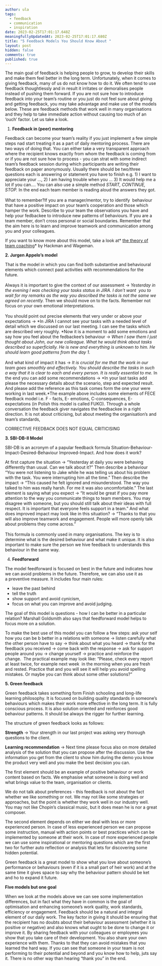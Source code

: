 ```yaml
---
author: ula
tags:
  - feedback
  - communication
  - inspiration
date: 2023-02-25T17:01:17.648Z
meaningfullyUpdatedAt: 2023-02-25T17:01:17.680Z
title: "5 Feedback Models You Should Know About "
layout: post
hidden: false
comments: true
published: true
---
```

The main goal of feedback is helping people to grow, to develop their skills and make them feel better in the long term. Unfortunately, when it comes to giving feedback, many of us do not know how to do it. We often tend to use feedback thoughtlessly and in result it irritates or demoralises people instead of pushing them forward. If you are not sure how to introduce feedback into your team’s routine or you just do not feel sure about giving and getting feedback, you may take advantage and make use of the models below. These are feedback methods that work well in many organisations and they help to take immediate action without causing too much of an ‘ouch’ factor. Let us take a look.

1. **Feedback in (peer) mentoring** 



Feedback can become your team’s reality if you just implement a few simple steps nad start treating it as a part of daily mentoring process. There are two ways of doing that. You can either take a very transparent approach where the recipient knows exactly from whom the feedback is coming from or if you are not sure how to process - you can strat with some indirect team’s feedback session during which participants are writing their feedback on paper anonymously. Usually there should be two/three questions each is answering or statement you have to finish e.g. 1) I want to appreciate your …, 2) I am having trouble when you … 3) It would help me a lot if you can…. You can also use a simple method *START, CONTINUE, STOP.* In the end each team member is reading aloud the answers they got.\
\
What to remember?If you are a manager/mentor, try to identify  behaviour that have a positive impact on your team’s cooperation and those which hamper the work. Describe to your team the observations you have and help your fedbackee to introduce new patterns of behaviours. If you are a team member, don’t cross personal or social boundaries. Remember that the aim here is to learn and improve teamwork and communication among you and your colleagues. 



If you want to know more about this model, take a look at* [the theory of team coaching](https://www.researchgate.net/publication/253963423_A_Theory_of_Team_Coaching)* by Hackman and Wageman. 



**2. Jurgen Appelo’s model** 



That is the model in which you can find both substantive and behavioural elements which connect past activities with recommendations for the future.\
\
Always it is important to give the context of our assessment → *Yesterday in the evening I was checking your tasks status in JIRA. I don’t want  you to wait for my remarks as the way you described the tasks is not the same we agreed on recently.* Then we should move on to the facts. Remember not focus on your own emotional interpretations.\
\
You should point out precise elements that very under or above your expectations → *In JIRA I cannot see your tasks with a needed level of detail which we discussed on our last meeting. I can see the tasks which are described very roughly. *Now it is a moment to add some emotions and say how you feel about the fedbackee’s behaviour → *When I saw them I just thought about John, our new colleague. What he would think about tasks described so superficially. He is new and everything is unknown to him. He should learn good patterns from the day 1.* \
\
And what kind of impact it has → *It is crucial for me that the work in our team goes smoothly and effectively. You should describe the tasks in such a way that it is clear to each and every person. It is really essential to me.* In the end you can add some recommendations → *In your last tasks add please the necessary details about the scenario, step and expected result. And please add the reference as this task comes form the one your were working in last week.*The example above includes some elements of FECE feedback model i.e. F - facts, E- emotions, C-consequences, E- expectations (in Polish this model is called FUKO). Through a whole conversation the feedback giver navigates the feedbackee in a right direction. It is not about criticising, but about meeting the organisation’s and team’s standards, 



CORRECTIVE FEEDBACK DOES NOT EQUAL CRITICISING 





**3. SBI-DB-II Model**  



SBI-DB is an acronym of a papular feedback formula Situation-Behaviour-Impact-Desired-Behaviour Improved-Impact. And how does it work? 



At first capture the situation → “Yesterday at daily you were behaving differently than usual. Can we talk about it?” Then describe a behaviour “You were not listening to Jake while he was telling us about his problem with the task. You were interrupting him all the time.” Then describe the impact → “This caused he felt ignored and misunderstood. The way you talked to him was really harsh. For me it was also uncomfortable.” The last element is saying what you expect → “It would be great if you pay more attention to the way you communicate things to team members. You may disagree with someone, but you should still talk about their ideas with full respect. It is important that everyone feels support in a team.” And what does improved impact may look like in this situation? → “Thanks to that you will also improve teamwork and engagement. People will more openly talk about problems they come across.”\
\
This formula is commonly used in many organisations. The key is to determine what is the desired behaviour and what make it unique. It is also important to make sure the person we hive feedback to understands this behaviour in the same way.  



4. **Feedforward**



The model feedforward is focused on best in the future and indicates how we can avoid problems in the future. Therefore, we can also use it as a preventive measure. It includes four main rules: 



* leave the past behind
* tell the truth
* show support and avoid cynicism,
* focus on what you can improve and avoid judging. 



The goal of this model is questions - how I can be better in a particular relation? Marshall Goldsmith also says that feedforward model helps to focus more on a solution. 



To make the best use of this model you can follow a few steps: ask your self how you can be b better in a relations with someone → listen carefully what the other person have to say → think about what you heard → thank for the feedback you received → come back with the response → ask for support people around you → change yourself → practice and reinforce the change.  The practical example may look like: “Please, check every report at least twice, for example next week  in the morning when you are fresh and rested. Practice that and you will see it will help you avoid spelling mistakes. Or maybe you can think about some other solutions?” 



**5. Green feedback** 



Green feedback takes something form Finish schooling and long-life learning philosophy. It is focused on building quality standards in someone’s behaviours which makes their work more effective in the long term. It is fully conscious process. It is also solution oriented and reinforces good behaviour patterns. It should be always the rigger for further learning. 



The structure of green feedback looks as follows: 



**Strength** → Your strength in our last project was asking very thorough questions to the client.



**Learning recommendation** → Next time please focus also on more detailed analysis of the solution that you can propose after the discussion. Use the information you get from the client to show him during the demo you know the product very well and you make the best decision you can.

The first element should be an example of positive behaviour or work content based on facts. We emphasise what someone is doing well and what brings value to the team, organisation or clients. 

We do not talk about preferences - this feedback is not about the fact whether we like something or not. We may not like some strategies or approaches, but the point is whether they work well in our industry well. You may not like Chopin’s classical music, but it does mean he is nor a great composer.

The second element depends on either we deal with less or more experienced person. In case of less experienced person we can propose some instruction, manual with action points or best practices which can be implemented by someone at their work. In case of more experienced people we can use some inspirational or mentoring questions which are the first two for further auto reflection or analysis that lets for discovering some hidden potential. 



Green feedback is a great model to show what you love about someone’s performance or behaviours (even if it is a small part of heir work) and at the same time it gives space to say why the behaviour pattern should be ket and ho to expand it future. 



**Five models but one goal** 



When we look at the models above we can see some implementation differences, but in fact what they have in common is the goal of optimisation and enhancing someone’s work quality, work standards, efficiency or engagement. Feedback should be a natural and integral element of our daily work. The key factor in giving it should be ensuring that the recipient has no doubts about their behaviour assessment (whether it is positive or negative) and also knows what ought to be done to change it or improve it. By sharing feedback with your colleagues or employees you show that you take care of their development. You also share your own experience with them. Thanks to that they can avoid mistakes that you learned the hard way. If you can see that someone in your team is not performing to their potential and beyond and you know how to help, juts say it. There is no other way than hearing “thank you” in the end.